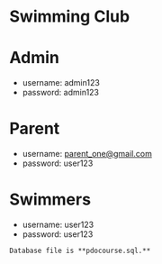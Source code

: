 Swimming Club
=============

Admin
=====
* username: admin123
* password: admin123

Parent
======
* username: parent_one@gmail.com
* password: user123

Swimmers
========
* username: user123
* password: user123

```
Database file is **pdocourse.sql.**
```
